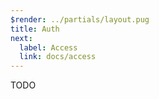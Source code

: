```yaml
---
$render: ../partials/layout.pug
title: Auth
next:
  label: Access
  link: docs/access
---
```


TODO
